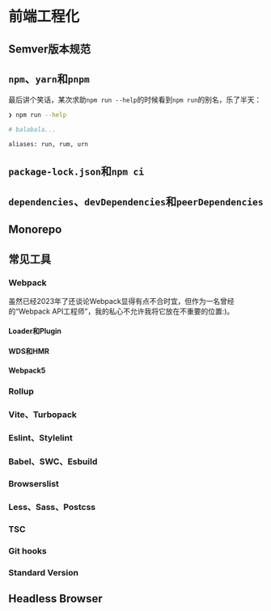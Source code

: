 # 前端工程化

## Semver版本规范

## `npm`、`yarn`和`pnpm`

最后讲个笑话，某次求助`npm run --help`的时候看到`npm run`的别名，乐了半天：

```bash
❯ npm run --help

# balabala...

aliases: run, rum, urn
```

## `package-lock.json`和`npm ci`

## `dependencies`、`devDependencies`和`peerDependencies`

## Monorepo

## 常见工具

### Webpack

虽然已经2023年了还谈论Webpack显得有点不合时宜，但作为一名曾经的“Webpack API工程师”，我的私心不允许我将它放在不重要的位置:)。

#### Loader和Plugin

#### WDS和HMR

#### Webpack5

### Rollup

### Vite、Turbopack

### Eslint、Stylelint

### Babel、SWC、Esbuild

### Browserslist

### Less、Sass、Postcss

### TSC

### Git hooks

### Standard Version

## Headless Browser
